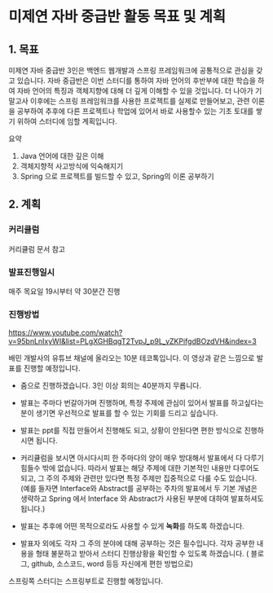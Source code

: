 # 미제연 자바 중급반 활동 목표 및 계획

## 1. 목표

미제연 자바 중급반 3인은 백엔드 웹개발과 스프링 프레임워크에 공통적으로 관심을 갖고 있습니다. 자바 중급반은 이번 스터디를 통하여 자바 언어의 후반부에 대한 학습을 하여 자바 언어의 특징과 객체지향에 대해 더 깊게 이해할 수 있을 것입니다. 더 나아가 기말고사 이후에는 스프링 프레임워크를 사용한 프로젝트를 실제로 만들어보고, 관련 이론을 공부하여 추후에 다른 프로젝트나 학업에 있어서 바로 사용할수 있는 기초 토대를 쌓기 위하여 스터디에 임할 계획입니다.

요약
1. Java 언어에 대한 깊은 이해
2. 객체지향적 사고방식에 익숙해지기
3. Spring 으로 프로젝트를 빌드할 수 있고, 
Spring의 이론 공부하기


## 2. 계획

### 커리큘럼
커리큘럼 문서 참고

### 발표진행일시
매주 목요일 19시부터 약 30분간 진행

### 진행방법

https://www.youtube.com/watch?v=95bnLnIxyWI&list=PLgXGHBqgT2TvpJ_p9L_yZKPifgdBOzdVH&index=3

배민 개발사의 유튜브 채널에 올라오는 10분 테코톡입니다. 이 영상과 같은 느낌으로 발표를 진행할 예정입니다.

* 줌으로 진행하겠습니다. 3인 이상 회의는 40분까지 무룝니다.

* 발표는 주마다 번갈아가며 진행하며, 특정 주제에 관심이 있어서 발표를 하고싶다는 분이 생기면 우선적으로 발표를 할 수 있는 기회를 드리고 싶습니다.

* 발표는 ppt를 직접 만들어서 진행해도 되고, 상황이 안된다면 편한 방식으로 진행하시면 됩니다.

* 커리큘럼을 보시면 아시다시피 한 주마다의 양이 매우 방대해서 발표에서 다 다루기 힘들수 밖에 없습니다. 따라서 발표는 해당 주제에 대한 기본적인 내용만 다루어도 되고, 그 주의 주제와 관련만 있다면 특정 주제만 집중적으로 다룰 수도 있습니다. (예를 들자면 Interface와 Abstract를 공부하는 주차의 발표에서 두 기본 개념은 생략하고 Spring 에서 Interface 와 Abstract가 사용된 부분에 대하여 발표하셔도 됩니다.)

* 발표는 추후에 어떤 목적으로라도 사용할 수 있게 **녹화**를 하도록 하겠습니다.

* 발표자 외에도 각자 그 주의 분야에 대해 공부하는 것은 필수입니다. 각자 공부한 내용을 형태 불문하고 받아서 스터디 진행상황을 확인할 수 있도록 하겠습니다. ( 블로그, github, 소스코드, word 등등 자신에게 편한 방법으로)



스프링쪽 스터디는 스프링부트로 진행할 예정입니다. 
